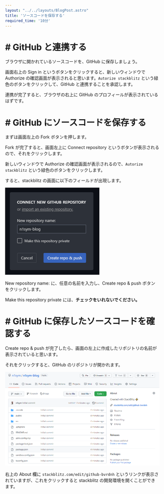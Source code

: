 ```yaml
---
layout: "../../layouts/BlogPost.astro"
title: 'ソースコードを保存する'
required_time: '10分'
---
```



# # GitHub と連携する

ブラウザに開かれているソースコードを、GitHub に保存しましょう。

画面右上の Sign in というボタンをクリックすると、新しいウィンドウで Authorize の確認画面が表示されると思います。`Autorize stackblitz` という緑色のボタンをクリックして、GitHub と連携することを承認します。

連携が完了すると、ブラウザの右上に GitHub のプロフィールが表示されているはずです。

# # GitHub にソースコードを保存する

まずは画面左上の Fork ボタンを押します。

Fork が完了すると、画面左上に Connect repository というボタンが表示されるので、それをクリックします。

新しいウィンドウで Authorize の確認画面が表示されるので、`Autorize stackblitz` という緑色のボタンをクリックします。

すると、stackblitz の画面に以下のフィールドが出現します。 

![](/public/image/post-2/reponame.png)

New repository name: に、任意の名前を入力し、Create repo & push ボタンをクリックします。

Make this repository private には、**チェックをいれないでください。**

# # GitHub に保存したソースコードを確認する

Create repo & push が完了したら、画面の左上に作成したリポジトリの名前が表示されていると思います。

それをクリックすると、GitHub のリポジトリが開かれます。

![](/public/image/post-2/repo.png)

右上の About 欄に `stackblitz.com/edit/github-bvrdnh` というリンクが表示されていますが、これをクリックすると stackblitz の開発環境を開くことができます。